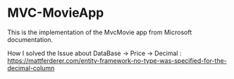 # MVC-MovieApp
This is the implementation of the MvcMovie app from Microsoft documentation.


How I solved the Issue about DataBase -> Price -> Decimal : https://mattferderer.com/entity-framework-no-type-was-specified-for-the-decimal-column
